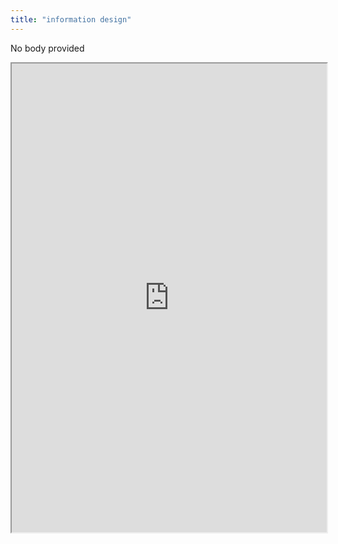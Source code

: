 ```yaml
---
title: "information design"
---
```


No body provided
<iframe height="750" width="100%" src="https://ewelton.github.io/ktest/wiki.html#information%20design"></iframe>
